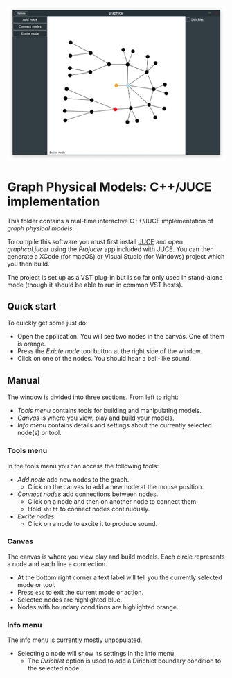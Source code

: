 ![Screenshot of the application](images/screenshot.png)

# Graph Physical Models: C++/JUCE implementation

This folder contains a real-time interactive C++/JUCE implementation of *graph
physical models*.

To compile this software you must first install [JUCE](https://shop.juce.com/get-juce)
and open *graphcal.jucer* using the *Projucer* app included with JUCE. You can
then generate a XCode (for macOS) or Visual Studio (for Windows) project which
you then build.

The project is set up as a VST plug-in but is so far only used in stand-alone
mode (though it should be able to run in common VST hosts).

## Quick start

To quickly get some just do:

* Open the application. You will see two nodes in the canvas. One of them is
  orange.
* Press the *Exicte node* tool button at the right side of the window.
* Click on one of the nodes. You should hear a bell-like sound.

## Manual

The window is divided into three sections. From left to right:

* *Tools menu* contains tools for building and manipulating models.
* *Canvas* is where you view, play and build your models.
* *Info menu* contains details and settings about the currently selected
  node(s) or tool.

### Tools menu

In the tools menu you can access the following tools:

* *Add node* add new nodes to the graph.
  * Click on the canvas to add a new node at the mouse position.
* *Connect nodes* add connections between nodes.
  * Click on a node and then on another node to connect them.
  * Hold `shift` to connect nodes continuously.
* *Excite nodes*
  * Click on a node to excite it to produce sound.

### Canvas

The canvas is where you view play and build models. Each circle represents a
node and each line a connection.

* At the bottom right corner a text label will tell you the currently selected
  mode or tool.
* Press `esc` to exit the current mode or action. 
* Selected nodes are highlighted blue.
* Nodes with boundary conditions are highlighted orange.

### Info menu

The info menu is currently mostly unpopulated.

* Selecting a node will show its settings in the info menu.
  * The *Dirichlet* option is used to add a Dirichlet boundary condition to the
    selected node.
